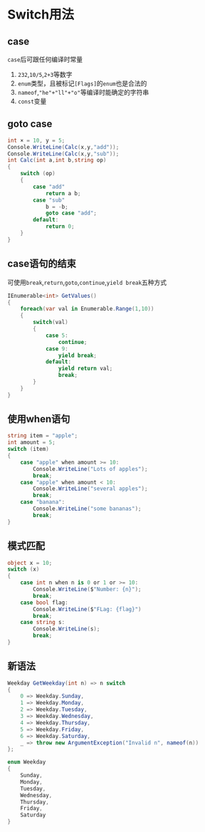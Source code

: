 # Switch用法

## case

`case`后可跟任何编译时常量

1. `232`,`10/5`,`2+3`等数字
2. `enum`类型，且被标记`[Flags]`的`enum`也是合法的
3. `nameof`,`"he"+"ll"+"o"`等编译时能确定的字符串
4. `const`变量

## goto case

```csharp
int × = 10, y = 5;
Console.WriteLine(Calc(x,y,"add"));
Console.WriteLine(Calc(x,y,"sub"));
int Calc(int a,int b,string op)
{
    switch (op)
    {
        case "add"
            return a b;
        case "sub"
            b = -b;
            goto case "add";
        default:
            return 0;
    }
}
```

## case语句的结束

可使用`break`,`return`,`goto`,`continue`,`yield break`五种方式

```csharp
IEnumerable<int> GetValues()
{
    foreach(var val in Enumerable.Range(1,10))
    {
        switch(val)
        {
            case 5:
                continue;
            case 9:
                yield break;
            default:
                yield return val;
                break;
        }
    }
}
```

## 使用when语句

```csharp
string item = "apple";
int amount = 5;
switch (item)
{
    case "apple" when amount >= 10:
        Console.WriteLine("Lots of apples");
        break;
    case "apple" when amount < 10:
        Console.WriteLine("several apples");
        break;
    case "banana":
        Console.WriteLine("some bananas");
        break;
}
```

## 模式匹配

```csharp
object x = 10;
switch (x)
{
    case int n when n is 0 or 1 or >= 10:
        Console.WriteLine($"Number: {n}");
        break;
    case bool flag:
        Console.WriteLine($"FLag: {flag}")
        break;
    case string s:
        Console.WriteLine(s);
        break;
}
```

## 新语法

```csharp
Weekday GetWeekday(int n) => n switch
{
    0 => Weekday.Sunday,
    1 => Weekday.Monday,
    2 => Weekday.Tuesday,
    3 => Weekday.Wednesday,
    4 => Weekday.Thursday,
    5 => Weekday.Friday,
    6 => Weekday.Saturday,
    _ => throw new ArgumentException("Invalid n", nameof(n))
};

enum Weekday
{
    Sunday,
    Monday,
    Tuesday,
    Wednesday,
    Thursday,
    Friday,
    Saturday
}
```
